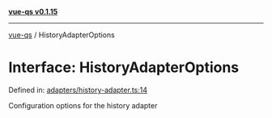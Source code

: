 [**vue-qs v0.1.15**](../README.md)

***

[vue-qs](../README.md) / HistoryAdapterOptions

# Interface: HistoryAdapterOptions

Defined in: [adapters/history-adapter.ts:14](https://github.com/iamsomraj/vue-qs/blob/479c0d0dd04c282413431d3d2112e6dc9639b922/src/adapters/history-adapter.ts#L14)

Configuration options for the history adapter
